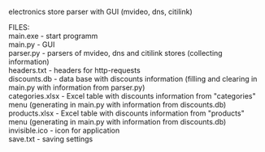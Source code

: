 electronics store parser with GUI (mvideo, dns, citilink)

FILES:  
main.exe - start programm  
main.py - GUI  
parser.py - parsers of mvideo, dns and citilink stores (collecting information)  
headers.txt - headers for http-requests  
discounts.db - data base with discounts information (filling and clearing in main.py with information from parser.py)  
categories.xlsx - Excel table with discounts information from "categories" menu (generating in main.py with information from discounts.db)  
products.xlsx - Excel table with discounts information from "products" menu (generating in main.py with information from discounts.db)  
invisible.ico - icon for application  
save.txt - saving settings  

 
